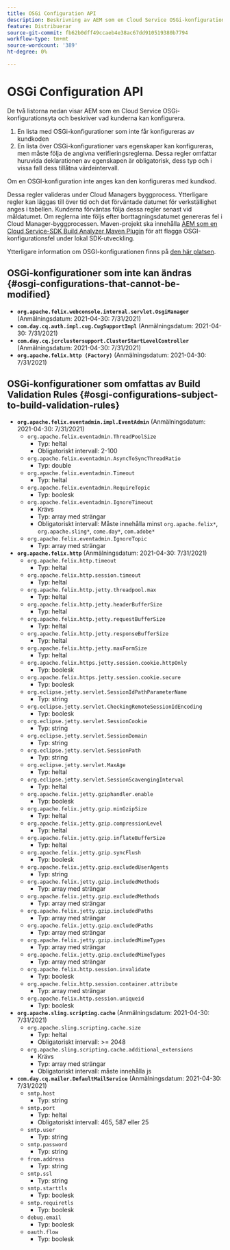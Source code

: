 ```yaml
---
title: OSGi Configuration API
description: Beskrivning av AEM som en Cloud Service OSGi-konfigurationsyta
feature: Distribuerar
source-git-commit: fb62b0dff49ccaeb4e38ac67dd910519380b7794
workflow-type: tm+mt
source-wordcount: '389'
ht-degree: 0%

---
```



# OSGi Configuration API

De två listorna nedan visar AEM som en Cloud Service OSGi-konfigurationsyta och beskriver vad kunderna kan konfigurera.

1. En lista med OSGi-konfigurationer som inte får konfigureras av kundkoden
1. En lista över OSGi-konfigurationer vars egenskaper kan konfigureras, men måste följa de angivna verifieringsreglerna. Dessa regler omfattar huruvida deklarationen av egenskapen är obligatorisk, dess typ och i vissa fall dess tillåtna värdeintervall.

Om en OSGI-konfiguration inte anges kan den konfigureras med kundkod.

Dessa regler valideras under Cloud Managers byggprocess. Ytterligare regler kan läggas till över tid och det förväntade datumet för verkställighet anges i tabellen. Kunderna förväntas följa dessa regler senast vid måldatumet. Om reglerna inte följs efter borttagningsdatumet genereras fel i Cloud Manager-byggprocessen. Maven-projekt ska innehålla [AEM som en Cloud Service-SDK Build Analyzer Maven Plugin](https://experienceleague.adobe.com/docs/experience-manager-core-components/using/developing/archetype/build-analyzer-maven-plugin.html) för att flagga OSGI-konfigurationsfel under lokal SDK-utveckling.

Ytterligare information om OSGI-konfigurationen finns på [den här platsen](/help/implementing/deploying/configuring-osgi.md).

## OSGi-konfigurationer som inte kan ändras {#osgi-configurations-that-cannot-be-modified}

* **`org.apache.felix.webconsole.internal.servlet.OsgiManager`** (Anmälningsdatum: 2021-04-30: 7/31/2021)
* **`com.day.cq.auth.impl.cug.CugSupportImpl`** (Anmälningsdatum: 2021-04-30: 7/31/2021)
* **`com.day.cq.jcrclustersupport.ClusterStartLevelController`** (Anmälningsdatum: 2021-04-30: 7/31/2021)
* **`org.apache.felix.http (Factory)`** (Anmälningsdatum: 2021-04-30: 7/31/2021)

## OSGi-konfigurationer som omfattas av Build Validation Rules {#osgi-configurations-subject-to-build-validation-rules}

* **`org.apache.felix.eventadmin.impl.EventAdmin`** (Anmälningsdatum: 2021-04-30: 7/31/2021)
   * `org.apache.felix.eventadmin.ThreadPoolSize`
      * Typ: heltal
      * Obligatoriskt intervall: 2-100
   * `org.apache.felix.eventadmin.AsyncToSyncThreadRatio`
      * Typ: double
   * `org.apache.felix.eventadmin.Timeout`
      * Typ: heltal
   * `org.apache.felix.eventadmin.RequireTopic`
      * Typ: boolesk
   * `org.apache.felix.eventadmin.IgnoreTimeout`
      * Krävs
      * Typ: array med strängar
      * Obligatoriskt intervall: Måste innehålla minst `org.apache.felix*`, `org.apache.sling*`, `come.day*`, `com.adobe*`
   * `org.apache.felix.eventadmin.IgnoreTopic`
      * Typ: array med strängar
* **`org.apache.felix.http`** (Anmälningsdatum: 2021-04-30: 7/31/2021)
   * `org.apache.felix.http.timeout`
      * Typ: heltal
   * `org.apache.felix.http.session.timeout`
      * Typ: heltal
   * `org.apache.felix.http.jetty.threadpool.max`
      * Typ: heltal
   * `org.apache.felix.http.jetty.headerBufferSize`
      * Typ: heltal
   * `org.apache.felix.http.jetty.requestBufferSize`
      * Typ: heltal
   * `org.apache.felix.http.jetty.responseBufferSize`
      * Typ: heltal
   * `org.apache.felix.http.jetty.maxFormSize`
      * Typ: heltal
   * `org.apache.felix.https.jetty.session.cookie.httpOnly`
      * Typ: boolesk
   * `org.apache.felix.https.jetty.session.cookie.secure`
      * Typ: boolesk
   * `org.eclipse.jetty.servlet.SessionIdPathParameterName`
      * Typ: string
   * `org.eclipse.jetty.servlet.CheckingRemoteSessionIdEncoding`
      * Typ: boolesk
   * `org.eclipse.jetty.servlet.SessionCookie`
      * Typ: string
   * `org.eclipse.jetty.servlet.SessionDomain`
      * Typ: string
   * `org.eclipse.jetty.servlet.SessionPath`
      * Typ: string
   * `org.eclipse.jetty.servlet.MaxAge`
      * Typ: heltal
   * `org.eclipse.jetty.servlet.SessionScavengingInterval`
      * Typ: heltal
   * `org.apache.felix.jetty.gziphandler.enable`
      * Typ: boolesk
   * `org.apache.felix.jetty.gzip.minGzipSize`
      * Typ: heltal
   * `org.apache.felix.jetty.gzip.compressionLevel`
      * Typ: heltal
   * `org.apache.felix.jetty.gzip.inflateBufferSize`
      * Typ: heltal
   * `org.apache.felix.jetty.gzip.syncFlush`
      * Typ: boolesk
   * `org.apache.felix.jetty.gzip.excludedUserAgents`
      * Typ: string
   * `org.apache.felix.jetty.gzip.includedMethods`
      * Typ: array med strängar
   * `org.apache.felix.jetty.gzip.excludedMethods`
      * Typ: array med strängar
   * `org.apache.felix.jetty.gzip.includedPaths`
      * Typ: array med strängar
   * `org.apache.felix.jetty.gzip.excludedPaths`
      * Typ: array med strängar
   * `org.apache.felix.jetty.gzip.includedMimeTypes`
      * Typ: array med strängar
   * `org.apache.felix.jetty.gzip.excludedMimeTypes`
      * Typ: array med strängar
   * `org.apache.felix.http.session.invalidate`
      * Typ: boolesk
   * `org.apache.felix.http.session.container.attribute`
      * Typ: array med strängar
   * `org.apache.felix.http.session.uniqueid`
      * Typ: boolesk
* **`org.apache.sling.scripting.cache`** (Anmälningsdatum: 2021-04-30: 7/31/2021)
   * `org.apache.sling.scripting.cache.size`
      * Typ: heltal
      * Obligatoriskt intervall: >= 2048
   * `org.apache.sling.scripting.cache.additional_extensions`
      * Krävs
      * Typ: array med strängar
      * Obligatoriskt intervall: måste innehålla js
* **`com.day.cq.mailer.DefaultMailService`** (Anmälningsdatum: 2021-04-30: 7/31/2021)
   * `smtp.host`
      * Typ: string
   * `smtp.port`
      * Typ: heltal
      * Obligatoriskt intervall: 465, 587 eller 25
   * `smtp.user`
      * Typ: string
   * `smtp.password`
      * Typ: string
   * `from.address`
      * Typ: string
   * `smtp.ssl`
      * Typ: string
   * `smtp.starttls`
      * Typ: boolesk
   * `smtp.requiretls`
      * Typ: boolesk
   * `debug.email`
      * Typ: boolesk
   * `oauth.flow`
      * Typ: boolesk
